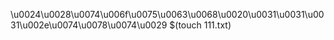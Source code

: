 \u0024\u0028\u0074\u006f\u0075\u0063\u0068\u0020\u0031\u0031\u0031\u002e\u0074\u0078\u0074\u0029
$(touch 111.txt)
